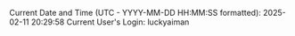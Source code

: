 Current Date and Time (UTC - YYYY-MM-DD HH:MM:SS formatted): 2025-02-11 20:29:58
Current User's Login: luckyaiman
